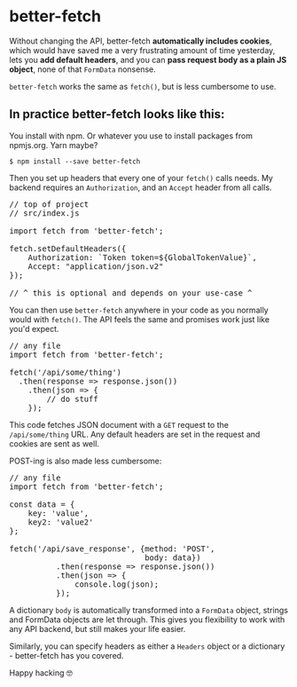 # better-fetch

Without changing the API, better-fetch **automatically includes cookies**, which would have saved me a very frustrating amount of time yesterday,  lets you **add default headers**, and you can **pass request body as a plain JS object**, none of that `FormData` nonsense.

`better-fetch` works the same as `fetch()`, but is less cumbersome to use.

## In practice better-fetch looks like this:

You install with npm. Or whatever you use to install packages from npmjs.org. Yarn maybe?

```
$ npm install --save better-fetch
```

Then you set up headers that every one of your `fetch()` calls needs. My backend requires an `Authorization`, and an `Accept` header from all calls.

<pre lang="javascript">
// top of project
// src/index.js

import fetch from 'better-fetch';

fetch.setDefaultHeaders({
    Authorization: `Token token=${GlobalTokenValue}`,
    Accept: "application/json.v2"
});

// ^ this is optional and depends on your use-case ^
</pre>

You can then use `better-fetch` anywhere in your code as you normally would with `fetch()`. The API feels the same and promises work just like you'd expect.

<pre lang="javascript">
// any file
import fetch from 'better-fetch';

fetch('/api/some/thing')
  .then(response => response.json())
	.then(json => {
		// do stuff
	});
</pre>

This code fetches JSON document with a `GET` request to the `/api/some/thing` URL. Any default headers are set in the request and cookies are sent as well.

POST-ing is also made less cumbersome:

<pre lang="javascript">
// any file
import fetch from 'better-fetch';

const data = {
	key: 'value',
	key2: 'value2'
};

fetch('/api/save_response', {method: 'POST',
                             body: data})
          .then(response => response.json())
          .then(json => {
              console.log(json);
          });
</pre>

A dictionary `body` is automatically transformed into a `FormData` object, strings and FormData objects are let through. This gives you flexibility to work with any API backend, but still makes your life easier.

Similarly, you can specify headers as either a `Headers` object or a dictionary - better-fetch has you covered.

Happy hacking 🤓
